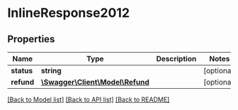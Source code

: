 # InlineResponse2012

## Properties
Name | Type | Description | Notes
------------ | ------------- | ------------- | -------------
**status** | **string** |  | [optional] 
**refund** | [**\Swagger\Client\Model\Refund**](Refund.md) |  | [optional] 

[[Back to Model list]](../README.md#documentation-for-models) [[Back to API list]](../README.md#documentation-for-api-endpoints) [[Back to README]](../README.md)


